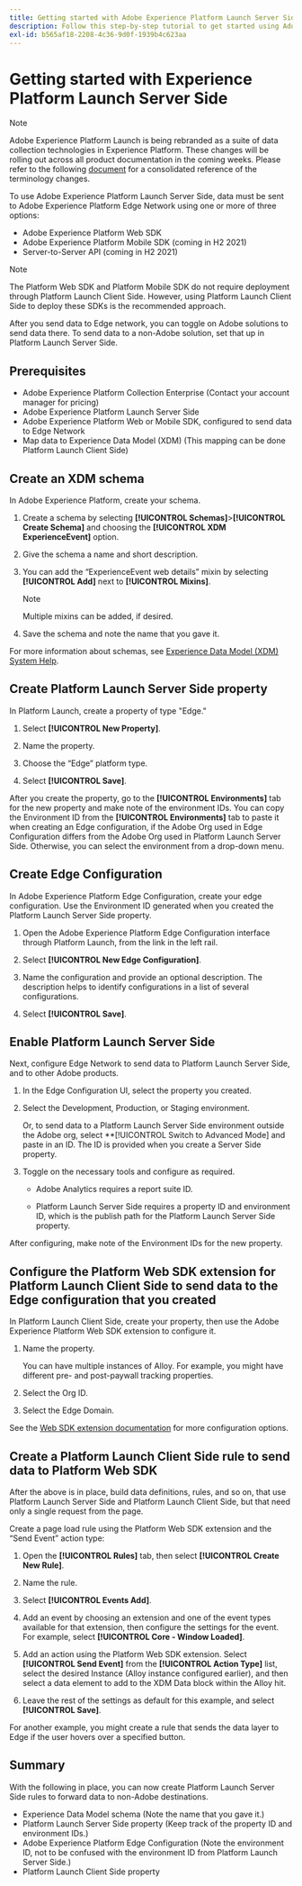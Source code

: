```yaml
---
title: Getting started with Adobe Experience Platform Launch Server Side
description: Follow this step-by-step tutorial to get started using Adobe Experience Platform Launch Server Side.
exl-id: b565af18-2208-4c36-9d0f-1939b4c623aa
---
```

# Getting started with Experience Platform Launch Server Side

>[!NOTE]
>
>Adobe Experience Platform Launch is being rebranded as a suite of data collection technologies in Experience Platform. These changes will be rolling out across all product documentation in the coming weeks. Please refer to the following [document](../../launch-term-updates.md) for a consolidated reference of the terminology changes.

To use Adobe Experience Platform Launch Server Side, data must be sent to Adobe Experience Platform Edge Network using one or more of three options:

* Adobe Experience Platform Web SDK
* Adobe Experience Platform Mobile SDK (coming in H2 2021)
* Server-to-Server API (coming in H2 2021)

>[!NOTE]
>The Platform Web SDK and Platform Mobile SDK do not require deployment through Platform Launch Client Side. However, using Platform Launch Client Side to deploy these SDKs is the recommended approach.

After you send data to Edge network, you can toggle on Adobe solutions to send data there. To send data to a non-Adobe solution, set that up in Platform Launch Server Side.

## Prerequisites

* Adobe Experience Platform Collection Enterprise (Contact your account manager for pricing)
* Adobe Experience Platform Launch Server Side
* Adobe Experience Platform Web or Mobile SDK, configured to send data to Edge Network
* Map data to Experience Data Model (XDM) (This mapping can be done Platform Launch Client Side)

## Create an XDM schema

In Adobe Experience Platform, create your schema.

1. Create a schema by selecting **[!UICONTROL Schemas]**>**[!UICONTROL Create Schema]** and choosing the **[!UICONTROL XDM ExperienceEvent]** option.

1. Give the schema a name and short description.

1. You can add the “ExperienceEvent web details” mixin by selecting **[!UICONTROL Add]** next to **[!UICONTROL Mixins]**. 

    >[!NOTE]
    >
    >Multiple mixins can be added, if desired.

1. Save the schema and note the name that you gave it.

For more information about schemas, see [Experience Data Model (XDM) System Help](https://experienceleague.adobe.com/docs/experience-platform/xdm/home.html).

## Create Platform Launch Server Side property

In Platform Launch, create a property of type "Edge."

1. Select **[!UICONTROL New Property]**. 

1. Name the property. 

1. Choose the “Edge” platform type.

1. Select **[!UICONTROL Save]**.

After you create the property, go to the **[!UICONTROL Environments]** tab for the new property and make
note of the environment IDs. You can copy the Environment ID from the **[!UICONTROL Environments]** tab to paste it when
creating an Edge configuration, if the Adobe Org used in Edge Configuration differs from the Adobe Org used
in Platform Launch Server Side. Otherwise, you can select the environment from a drop-down menu.

## Create Edge Configuration

In Adobe Experience Platform Edge Configuration, create your edge configuration. Use the Environment ID generated when you created the Platform Launch Server Side property.

1. Open the Adobe Experience Platform Edge Configuration interface through Platform Launch, from the link in the left rail.

1. Select **[!UICONTROL New Edge Configuration]**.

1. Name the configuration and provide an optional description. 
    The description helps to identify configurations in a list of several configurations. 

1. Select **[!UICONTROL Save]**.



## Enable Platform Launch Server Side

Next, configure Edge Network to send data to Platform Launch Server Side, and to other Adobe products.

1. In the Edge Configuration UI, select the property you created.

1. Select the Development, Production, or Staging environment.

    Or, to send data to a Platform Launch Server Side environment outside the Adobe org, select **[!UICONTROL Switch to Advanced Mode] and paste in an ID. The ID is provided when you create a Server Side property.

1. Toggle on the necessary tools and configure as required.

    * Adobe Analytics requires a report suite ID.

    * Platform Launch Server Side requires a property ID and environment ID, which is the publish path for the Platform Launch Server Side property.

After configuring, make note of the Environment IDs for the new property.

## Configure the Platform Web SDK extension for Platform Launch Client Side to send data to the Edge configuration that you created

In Platform Launch Client Side, create your property, then use the Adobe Experience Platform Web SDK extension to configure it.

1. Name the property.

    You can have multiple instances of Alloy. For example, you might have different pre- and post-paywall tracking properties.

1. Select the Org ID.

1. Select the Edge Domain.

See the [Web SDK extension documentation](https://experienceleague.adobe.com/docs/launch/using/extensions-ref/adobe-extension/aep-extension/overview.html) for more configuration options.

## Create a Platform Launch Client Side rule to send data to Platform Web SDK

After the above is in place, build data definitions, rules, and so on, that use Platform Launch Server Side and Platform Launch Client Side, but that need only a single request from the page.

Create a page load rule using the Platform Web SDK extension and the “Send Event” action type:

1. Open the **[!UICONTROL Rules]** tab, then select **[!UICONTROL Create New Rule]**.

1. Name the rule.

1. Select **[!UICONTROL Events Add]**.

1. Add an event by choosing an extension and one of the event types available for that extension, then configure the settings for the event. For example, select **[!UICONTROL Core - Window Loaded]**.

1. Add an action using the Platform Web SDK extension. Select **[!UICONTROL Send Event]** from the **[!UICONTROL Action Type]** list, select the desired Instance (Alloy instance configured earlier), and then select a data element to add to the XDM Data block within the Alloy hit.

1. Leave the rest of the settings as default for this example, and select **[!UICONTROL Save]**.

For another example, you might create a rule that sends the data layer to Edge if the user hovers over a specified button.

## Summary

With the following in place, you can now create Platform Launch Server Side rules to forward data to
non-Adobe destinations.

* Experience Data Model schema (Note the name that you gave it.)
* Platform Launch Server Side property (Keep track of the property ID and environment IDs.)
* Adobe Experience Platform Edge Configuration (Note the environment ID, not to be confused with the environment ID from Platform Launch Server Side.)
* Platform Launch Client Side property
